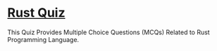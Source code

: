 
# [Rust Quiz](https://abhishekdhamale.github.io/rust-quiz/)

This Quiz Provides Multiple Choice Questions (MCQs) Related to Rust Programming Language.

